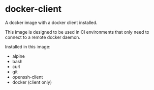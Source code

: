 # docker-client

A docker image with a docker client installed.

This image is designed to be used in CI environments that only need to connect to a remote docker daemon.

Installed in this image:

- alpine
- bash
- curl
- git
- openssh-client
- docker (client only)
